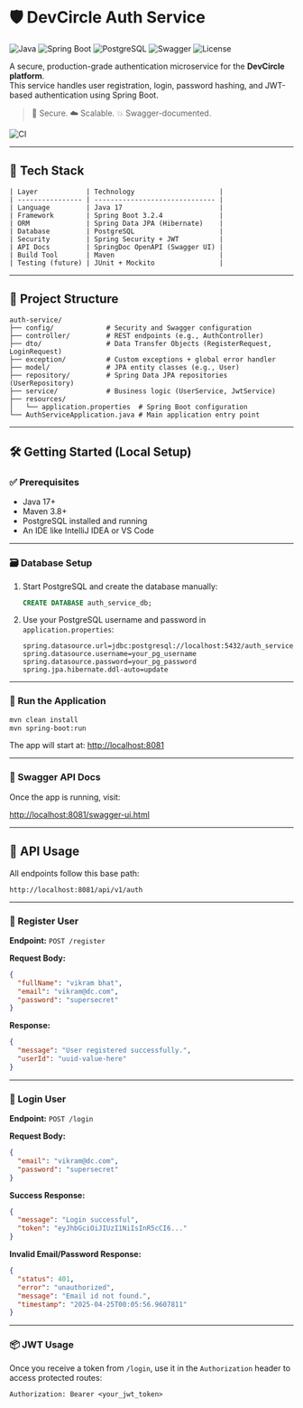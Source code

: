 # 🛡️ DevCircle Auth Service

![Java](https://img.shields.io/badge/Java-17-blue.svg)
![Spring Boot](https://img.shields.io/badge/SpringBoot-3.2.4-brightgreen)
![PostgreSQL](https://img.shields.io/badge/Database-PostgreSQL-blueviolet)
![Swagger](https://img.shields.io/badge/Docs-Swagger_UI-orange)
![License](https://img.shields.io/badge/license-MIT-lightgrey)

A secure, production-grade authentication microservice for the **DevCircle platform**.  
This service handles user registration, login, password hashing, and JWT-based authentication using Spring Boot.

> 🔐 Secure. ☁️ Scalable. 💥 Swagger-documented.

![CI](https://github.com/BailurVikramBhat/auth-service/actions/workflows/maven.yml/badge.svg)

---

## 🧰 Tech Stack

```plaintext
| Layer            | Technology                     |
| ---------------- | ------------------------------ |
| Language         | Java 17                        |
| Framework        | Spring Boot 3.2.4              |
| ORM              | Spring Data JPA (Hibernate)    |
| Database         | PostgreSQL                     |
| Security         | Spring Security + JWT          |
| API Docs         | SpringDoc OpenAPI (Swagger UI) |
| Build Tool       | Maven                          |
| Testing (future) | JUnit + Mockito                |
```

---

## 📁 Project Structure

```plaintext
auth-service/
├── config/             # Security and Swagger configuration
├── controller/         # REST endpoints (e.g., AuthController)
├── dto/                # Data Transfer Objects (RegisterRequest, LoginRequest)
├── exception/          # Custom exceptions + global error handler
├── model/              # JPA entity classes (e.g., User)
├── repository/         # Spring Data JPA repositories (UserRepository)
├── service/            # Business logic (UserService, JwtService)
├── resources/
│   └── application.properties  # Spring Boot configuration
└── AuthServiceApplication.java # Main application entry point
```

---

## 🛠️ Getting Started (Local Setup)

### ✅ Prerequisites

- Java 17+
- Maven 3.8+
- PostgreSQL installed and running
- An IDE like IntelliJ IDEA or VS Code

---

### 🗃️ Database Setup

1. Start PostgreSQL and create the database manually:

   ```sql
   CREATE DATABASE auth_service_db;
   ```

2. Use your PostgreSQL username and password in `application.properties`:

   ```properties
   spring.datasource.url=jdbc:postgresql://localhost:5432/auth_service_db
   spring.datasource.username=your_pg_username
   spring.datasource.password=your_pg_password
   spring.jpa.hibernate.ddl-auto=update
   ```

---

### 🚀 Run the Application

```bash
mvn clean install
mvn spring-boot:run
```

The app will start at: [http://localhost:8081](http://localhost:8081)

---

### 📘 Swagger API Docs

Once the app is running, visit:

[http://localhost:8081/swagger-ui.html](http://localhost:8081/swagger-ui.html)

---

## 📡 API Usage

All endpoints follow this base path:

```
http://localhost:8081/api/v1/auth
```

---

### 📝 Register User

**Endpoint:** `POST /register`

**Request Body:**

```json
{
  "fullName": "vikram bhat",
  "email": "vikram@dc.com",
  "password": "supersecret"
}
```

**Response:**

```json
{
  "message": "User registered successfully.",
  "userId": "uuid-value-here"
}
```

---

### 🔐 Login User

**Endpoint:** `POST /login`

**Request Body:**

```json
{
  "email": "vikram@dc.com",
  "password": "supersecret"
}
```

**Success Response:**

```json
{
  "message": "Login successful",
  "token": "eyJhbGciOiJIUzI1NiIsInR5cCI6..."
}
```

**Invalid Email/Password Response:**

```json
{
  "status": 401,
  "error": "unauthorized",
  "message": "Email id not found.",
  "timestamp": "2025-04-25T00:05:56.9607811"
}
```

---

### 📦 JWT Usage

Once you receive a token from `/login`, use it in the `Authorization` header to access protected routes:

```
Authorization: Bearer <your_jwt_token>
```
